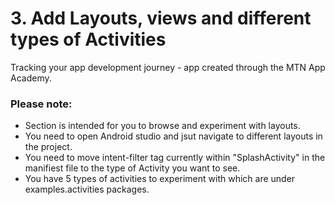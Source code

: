 # 3. Add Layouts, views and different types of Activities
Tracking your app development journey - app created through the MTN App Academy.
### Please note:
* Section is intended for you to browse and experiment with layouts.
* You need to open Android studio and jsut navigate to different layouts in the project.
* You need to move intent-filter tag currently within "SplashActivity" in the manifiest file to the type of Activity you want to see.
* You have 5 types of activities to experiment with which are under examples.activities packages.
